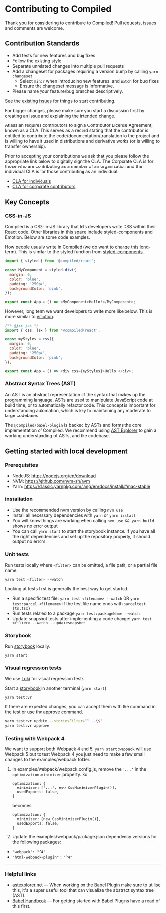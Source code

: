 # Contributing to Compiled

Thank you for considering to contribute to Compiled!
Pull requests, issues and comments are welcome.

## Contribution Standards

- Add tests for new features and bug fixes
- Follow the existing style
- Separate unrelated changes into multiple pull requests
- Add a changeset for packages requiring a version bump by calling `yarn changeset`
  - Select `minor` when introducing new features, and `patch` for bug fixes
  - Ensure the changeset message is informative.
- Please name your feature/bug branches descriptively.

See the [existing issues](https://github.com/atlassian-labs/compiled/issues) for things to start contributing.

For bigger changes,
please make sure you start a discussion first by creating an issue and explaining the intended change.

Atlassian requires contributors to sign a Contributor License Agreement,
known as a CLA.
This serves as a record stating that the contributor is entitled to contribute the code/documentation/translation
to the project and is willing to have it used in distributions and derivative works (or is willing to transfer ownership).

Prior to accepting your contributions we ask that you please follow the appropriate link below to digitally sign the CLA.
The Corporate CLA is for those who are contributing as a member of an organization and the individual CLA is for those contributing as an individual.

- [CLA for individuals](https://opensource.atlassian.com/individual)
- [CLA for corporate contributors](https://opensource.atlassian.com/corporate)

## Key Concepts

### CSS-in-JS

Compiled is a CSS-in-JS library that lets developers write CSS within their React code. Other libraries in this space include styled-components and Emotion. Below are some code examples.

How people usually write in Compiled (we do want to change this long-term). This is similar to the styled function from [styled-components](https://styled-components.com/).

```javascript
import { styled } from '@compiled/react';

const MyComponent = styled.div({
  margin: 0,
  color: 'blue',
  padding: '250px',
  backgroundColor: 'pink',
});

export const App = () => <MyComponent>Hello!</MyComponent>;
```

However, long term we want developers to write more like below. This is more similar to [emotion](https://emotion.sh/docs/css-prop).

```javascript
/** @jsx jsx */
import { css, jsx } from '@compiled/react';

const myStyles = css({
  margin: 0,
  color: 'blue',
  padding: '250px',
  backgroundColor: 'pink',
});

export const App = () => <div css={myStyles}>Hello!</div>;
```

### Abstract Syntax Trees (AST)

An AST is an abstract representation of the syntax that makes up the programming language. ASTs are used to manipulate JavaScript code at build time, or to automatically refactor code. This concept is important for understanding automation, which is key to maintaining any moderate to large codebase.

The `@compiled/babel-plugin` is backed by ASTs and forms the core implementation of Compiled. We recommend using [AST Explorer](https://astexplorer.net/) to gain a working understanding of ASTs, and the codebase.

## Getting started with local development

### Prerequisites

- NodeJS: https://nodejs.org/en/download
- NVM: https://github.com/nvm-sh/nvm
- Yarn: https://classic.yarnpkg.com/lang/en/docs/install/#mac-stable

### Installation

- Use the recommended nvm version by calling `nvm use`
- Install all necessary dependencies with `yarn` or `yarn install`
- You will know things are working when calling `nvm use && yarn build` shows no error output
- You can call `yarn start` to start the storybook instance. If you have all the right dependencies and set up the repository properly, it should output no errors.

### Unit tests

Run tests locally where `<filter>` can be omitted,
a file path,
or a partial file name.

```bash
yarn test <filter> --watch
```

Looking at tests first is generally the best way to get started.

- Run a specific test file: `yarn test <filename> --watch` OR `yarn test:parcel <filename>` if the test file name ends with `parceltest.{ts,tsx}`
- Run tests related to a package `yarn test:packageName --watch`
- Update snapshot tests after implementing a code change: `yarn test <filter> --watch --updateSnapshot`

### Storybook

Run [storybook](https://storybook.js.org/) locally.

```bash
yarn start
```

### Visual regression tests

We use [Loki](https://github.com/oblador/loki) for visual regression tests.

Start a [storybook](https://storybook.js.org/) in another terminal (`yarn start`)

```bash
yarn test:vr
```

If there are expected changes, you can accept them with the command in the test or use the approve command.

```bash
yarn test:vr update --storiesFilter="^...\$"
yarn test:vr approve
```

### Testing with Webpack 4

We want to support both Webpack 4 and 5.
`yarn start:webpack` will use Webpack 5 but to test Webpack 4 you just need to make
a few small changes to the examples/webpack folder.

1. In examples/webpack/webpack.config.js, remove the `'...'` in the `optimization.minimizer` property.
   So

   ```
   optimization: {
     minimizer: ['...', new CssMinimizerPlugin()],
     usedExports: false,
   }
   ```

   becomes

   ```
   optimization: {
     minimizer: [new CssMinimizerPlugin()],
     usedExports: false,
   }
   ```

2. Update the examples/webpack/package.json dependency versions for the following packages:

- `"webpack": "^4"`
- `"html-webpack-plugin": "^4"`

---

### Helpful links

- [astexplorer.net](astexplorer.net) — When working on the Babel Plugin make sure to utilise this,
  it's a super useful tool that can visualize the abstract syntax tree (AST).
- [Babel Handbook](https://github.com/jamiebuilds/babel-handbook) — For getting started with Babel Plugins have a read of this first.
